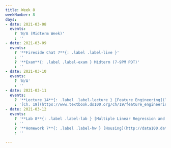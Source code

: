 ```yaml
---
title: Week 8
weekNumber: 8
days:
- date: 2021-03-08
  events:
    ? 'N/A (Midterm Week)'
    : ''
- date: 2021-03-09
  events:
    ? '**Fireside Chat 7**{: .label .label-live }'
    : ''
    ? '**Exam**{: .label .label-exam } Midterm (7-9PM PDT)'
    : ''
- date: 2021-03-10
  events:
    ? 'N/A'
    : ''
- date: 2021-03-11
  events:
    ? '**Lecture 14**{: .label .label-lecture } [Feature Engineering](lecture/lec14)'
    : '[Ch. 19](https://www.textbook.ds100.org/ch/19/feature_engineering.html)'
- date: 2021-03-12
  events:
    ? '**Lab 8**{: .label .label-lab } [Multiple Linear Regression and Feature Engineering](https://data100.datahub.berkeley.edu/hub/user-redirect/git-pull?repo=https%3A%2F%2Fgithub.com%2FDS-100%2Fsp21&urlpath=tree%2Fsp21%2Flab%2Flab08&branch=main) (due Mar 18)'
    : ''
    ? '**Homework 7**{: .label .label-hw } [Housing](http://data100.datahub.berkeley.edu/hub/user-redirect/git-sync?repo=https://github.com/DS-100/sp21&urlpath=tree/sp21/hw/hw7&branch=main) (due Mar 18)'
    : ''

---
```


